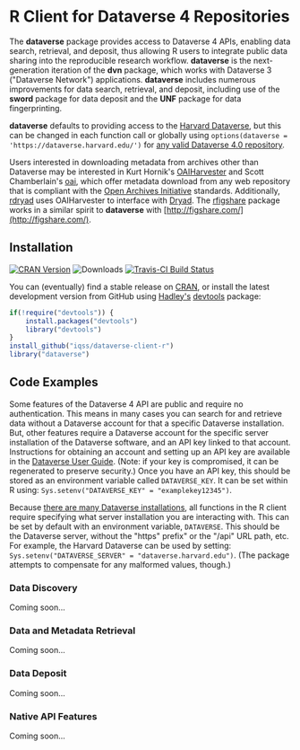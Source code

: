 # R Client for Dataverse 4 Repositories #

The **dataverse** package provides access to Dataverse 4 APIs, enabling data search, retrieval, and deposit, thus allowing R users to integrate public data sharing into the reproducible research workflow. **dataverse** is the next-generation iteration of the **dvn** package, which works with Dataverse 3 ("Dataverse Network") applications. **dataverse** includes numerous improvements for data search, retrieval, and deposit, including use of the **sword** package for data deposit and the **UNF** package for data fingerprinting.

**dataverse** defaults to providing access to the [Harvard Dataverse](https://dataverse.harvard.edu/), but this can be changed in each function call or globally using `options(dataverse = 'https://dataverse.harvard.edu/')` for [any valid Dataverse 4.0 repository](http://dataverse.org/).

Users interested in downloading metadata from archives other than Dataverse may be interested in Kurt Hornik's [OAIHarvester](http://cran.r-project.org/web/packages/OAIHarvester/index.html) and Scott Chamberlain's [oai](https://cran.fhcrc.org/web/packages/oai/index.html), which offer metadata download from any web repository that is compliant with the [Open Archives Initiative](http://www.openarchives.org/) standards. Additionally, [rdryad](http://cran.fhcrc.org/web/packages/rdryad/index.html) uses OAIHarvester to interface with [Dryad](http://datadryad.org/). The [rfigshare](http://cran.r-project.org/web/packages/rfigshare/) package works in a similar spirit to **dataverse** with [http://figshare.com/](http://figshare.com/).

## Installation ##

[![CRAN Version](http://www.r-pkg.org/badges/version/dataverse)](http://cran.r-project.org/package=dataverse)
![Downloads](http://cranlogs.r-pkg.org/badges/dataverse)
[![Travis-CI Build Status](https://travis-ci.org/iqss/dataverse-client-r.png?branch=master)](https://travis-ci.org/iqss/dataverse-client-r)

You can (eventually) find a stable release on [CRAN](http://cran.r-project.org/web/packages/dataverse/index.html), or install the latest development version from GitHub using [Hadley's](http://had.co.nz/) [devtools](http://cran.r-project.org/web/packages/devtools/index.html) package:

```R
if(!require("devtools")) {
    install.packages("devtools")
    library("devtools")
}
install_github("iqss/dataverse-client-r")
library("dataverse")
```

## Code Examples ##

Some features of the Dataverse 4 API are public and require no authentication. This means in many cases you can search for and retrieve data without a Dataverse account for that a specific Dataverse installation. But, other features require a Dataverse account for the specific server installation of the Dataverse software, and an API key linked to that account. Instructions for obtaining an account and setting up an API key are available in the [Dataverse User Guide](http://guides.dataverse.org/en/latest/user/account.html). (Note: if your key is compromised, it can be regenerated to preserve security.) Once you have an API key, this should be stored as an environment variable called `DATAVERSE_KEY`. It can be set within R using: `Sys.setenv("DATAVERSE_KEY" = "examplekey12345")`.

Because [there are many Dataverse installations](http://dataverse.org/), all functions in the R client require specifying what server installation you are interacting with. This can be set by default with an environment variable, `DATAVERSE`. This should be the Dataverse server, without the "https" prefix" or the "/api" URL path, etc. For example, the Harvard Dataverse can be used by setting: `Sys.setenv("DATAVERSE_SERVER" = "dataverse.harvard.edu")`. (The package attempts to compensate for any malformed values, though.)

### Data Discovery ###

Coming soon...

### Data and Metadata Retrieval ###

Coming soon...

### Data Deposit ###

Coming soon...

### Native API Features ###

Coming soon...

